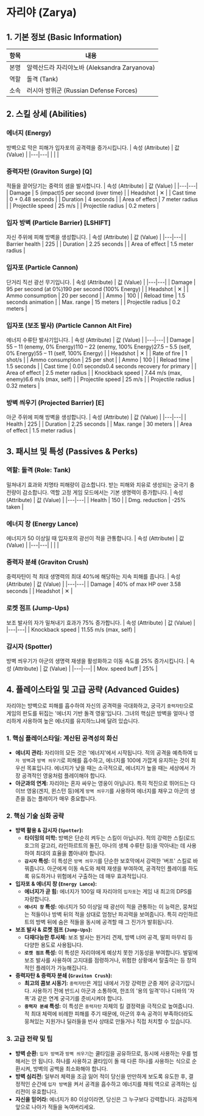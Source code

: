 # 자리야 (Zarya)

## 1. 기본 정보 (Basic Information)

| 항목 | 내용                                         |
| ---- | -------------------------------------------- |
| 본명 | 알렉산드라 자리야노바 (Aleksandra Zaryanova) |
| 역할 | 돌격 (Tank)                                  |
| 소속 | 러시아 방위군 (Russian Defense Forces)       |

## 2. 스킬 상세 (Abilities)

### 에너지 (Energy)

방벽으로 막은 피해가 입자포의 공격력을 증가시킵니다.
| 속성 (Attribute) | 값 (Value) |
|---|---|
| | |

### 중력자탄 (Graviton Surge) [Q]

적들을 끌어당기는 중력의 샘을 발사합니다.
| 속성 (Attribute) | 값 (Value) |
|---|---|
| Damage | 5 (impact)5 per second (over time) |
| Headshot | ✕ |
| Cast time | 0 + 0.48 seconds |
| Duration | 4 seconds |
| Area of effect | 7 meter radius |
| Projectile speed | 25 m/s |
| Projectile radius | 0.2 meters |

### 입자 방벽 (Particle Barrier) [LSHIFT]

자신 주위에 피해 방벽을 생성합니다.
| 속성 (Attribute) | 값 (Value) |
|---|---|
| Barrier health | 225 |
| Duration | 2.25 seconds |
| Area of effect | 1.5 meter radius |

### 입자포 (Particle Cannon)

단거리 직선 광선 무기입니다.
| 속성 (Attribute) | 값 (Value) |
|---|---|
| Damage | 95 per second (at 0%)190 per second (100% Energy) |
| Headshot | ✕ |
| Ammo consumption | 20 per second |
| Ammo | 100 |
| Reload time | 1.5 seconds animation |
| Max. range | 15 meters |
| Projectile radius | 0.2 meters |

### 입자포 (보조 발사) (Particle Cannon Alt Fire)

에너지 수류탄 발사기입니다.
| 속성 (Attribute) | 값 (Value) |
|---|---|
| Damage | 55 – 11 (enemy, 0% Energy)110 – 22 (enemy, 100% Energy)27.5 – 5.5 (self, 0% Energy)55 – 11 (self, 100% Energy) |
| Headshot | ✕ |
| Rate of fire | 1 shot/s |
| Ammo consumption | 25 per shot |
| Ammo | 100 |
| Reload time | 1.5 seconds |
| Cast time | 0.01 seconds0.4 seconds recovery for primary |
| Area of effect | 2.5 meter radius |
| Knockback speed | 7.44 m/s (max, enemy)6.6 m/s (max, self) |
| Projectile speed | 25 m/s |
| Projectile radius | 0.32 meters |

### 방벽 씌우기 (Projected Barrier) [E]

아군 주위에 피해 방벽을 생성합니다.
| 속성 (Attribute) | 값 (Value) |
|---|---|
| Health | 225 |
| Duration | 2.25 seconds |
| Max. range | 30 meters |
| Area of effect | 1.5 meter radius |

## 3. 패시브 및 특성 (Passives & Perks)

### 역할: 돌격 (Role: Tank)

밀쳐내기 효과와 치명타 피해량이 감소합니다. 받는 피해와 치유로 생성되는 궁극기 충전량이 감소합니다. 역할 고정 게임 모드에서는 기본 생명력이 증가합니다.
| 속성 (Attribute) | 값 (Value) |
|---|---|
| Health | 150 |
| Dmg. reduction | -25% taken |

### 에너지 창 (Energy Lance)

에너지가 50 이상일 때 입자포의 광선이 적을 관통합니다.
| 속성 (Attribute) | 값 (Value) |
|---|---|
| | |

### 중력자 분쇄 (Graviton Crush)

중력자탄이 적 최대 생명력의 최대 40%에 해당하는 지속 피해를 줍니다.
| 속성 (Attribute) | 값 (Value) |
|---|---|
| Damage | 40% of max HP over 3.58 seconds |
| Headshot | ✕ |

### 로켓 점프 (Jump-Ups)

보조 발사의 자가 밀쳐내기 효과가 75% 증가합니다.
| 속성 (Attribute) | 값 (Value) |
|---|---|
| Knockback speed | 11.55 m/s (max, self) |

### 감시자 (Spotter)

방벽 씌우기가 아군의 생명력 재생을 활성화하고 이동 속도를 25% 증가시킵니다.
| 속성 (Attribute) | 값 (Value) |
|---|---|
| Mov. speed buff | 25% |

## 4. 플레이스타일 및 고급 공략 (Advanced Guides)

자리야는 방벽으로 피해를 흡수하여 자신의 공격력을 극대화하고, 궁극기 `중력자탄`으로 게임의 판도를 뒤집는 '에너지 기반 돌격 영웅'입니다. 그녀의 핵심은 방벽을 얼마나 영리하게 사용하여 높은 에너지를 유지하느냐에 달려 있습니다.

### **1. 핵심 플레이스타일: 계산된 공격성의 화신**

- **에너지 관리:** 자리야의 모든 것은 '에너지'에서 시작됩니다. 적의 공격을 예측하여 `입자 방벽`과 `방벽 씌우기`로 피해를 흡수하고, 에너지를 100에 가깝게 유지하는 것이 최우선 목표입니다. 에너지가 낮을 때는 소극적으로, 에너지가 높을 때는 세상에서 가장 공격적인 영웅처럼 플레이해야 합니다.
- **아군과의 연계:** 자리야는 혼자 싸우는 영웅이 아닙니다. 특히 적진으로 뛰어드는 다이브 영웅(겐지, 윈스턴 등)에게 `방벽 씌우기`를 사용하여 에너지를 채우고 아군의 생존을 돕는 플레이가 매우 중요합니다.

### **2. 핵심 기술 심화 공략**

- **방벽 활용 & 감시자 (`Spotter`):**
  - **타이밍의 미학:** 방벽은 단순히 켜두는 스킬이 아닙니다. 적의 강력한 스킬(로드호그의 갈고리, 라인하르트의 돌진, 아나의 생체 수류탄 등)을 막아내는 데 사용하여 최대의 효율을 뽑아내야 합니다.
  - **`감시자` 특성:** 이 특성은 `방벽 씌우기`를 단순한 보호막에서 강력한 '버프' 스킬로 바꿔줍니다. 아군에게 이동 속도와 체력 재생을 부여하여, 공격적인 플레이를 하도록 유도하거나 위험에서 구출하는 데 매우 효과적입니다.
- **입자포 & 에너지 창 (`Energy Lance`):**
  - **에너지가 곧 힘:** 에너지가 100일 때 자리야의 `입자포`는 게임 내 최고의 DPS를 자랑합니다.
  - **`에너지 창` 특성:** 에너지가 50 이상일 때 광선이 적을 관통하는 이 능력은, 뭉쳐있는 적들이나 방벽 뒤의 적을 상대로 엄청난 파괴력을 보여줍니다. 특히 라인하르트의 방벽 뒤에 숨은 적들을 동시에 공격할 때 그 진가가 발휘됩니다.
- **보조 발사 & 로켓 점프 (`Jump-Ups`):**
  - **다재다능한 투사체:** 보조 발사는 원거리 견제, 방벽 너머 공격, 딸피 마무리 등 다양한 용도로 사용됩니다.
  - **`로켓 점프` 특성:** 이 특성은 자리야에게 예상치 못한 기동성을 부여합니다. 발밑에 보조 발사를 사용하여 고지대를 점령하거나, 위험한 상황에서 탈출하는 등 창의적인 플레이가 가능해집니다.
- **중력자탄 & 중력자 분쇄 (`Graviton Crush`):**
  - **최고의 콤보 시동기:** `중력자탄`은 게임 내에서 가장 강력한 군중 제어 궁극기입니다. 사용하기 전에 반드시 아군과 소통하여, 한조의 '용의 일격'이나 디바의 '자폭'과 같은 연계 궁극기를 준비시켜야 합니다.
  - **`중력자 분쇄` 특성:** 이 특성은 `중력자탄` 자체의 킬 결정력을 극적으로 높여줍니다. 적 최대 체력에 비례한 피해를 주기 때문에, 아군의 후속 공격이 부족하더라도 뭉쳐있는 지원가나 딜러들을 빈사 상태로 만들거나 직접 처치할 수 있습니다.

### **3. 고급 전략 및 팁**

- **방벽 순환:** `입자 방벽`과 `방벽 씌우기`는 쿨타임을 공유하므로, 동시에 사용하는 우를 범해서는 안 됩니다. 하나를 사용하고 쿨타임이 돌 때 다른 하나를 사용하는 식으로 순환시켜, 방벽의 공백을 최소화해야 합니다.
- **방벽 심리전:** 일부러 체력을 조금 잃어 적이 당신을 만만하게 보도록 유도한 후, 결정적인 순간에 `입자 방벽`을 켜서 공격을 흡수하고 에너지를 채워 역으로 공격하는 심리전이 유효합니다.
- **자신을 믿어라:** 에너지가 80 이상이라면, 당신은 그 누구보다 강력합니다. 과감하게 앞으로 나아가 적들을 녹여버리세요.
